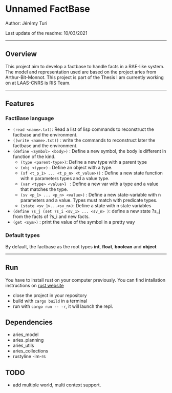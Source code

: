 # Unnamed FactBase
Author: Jérémy Turi

Last update of the readme: 10/03/2021

***

## Overview
This project aim to develop a factbase to handle facts in a RAE-like system.
The model and representation used are based on the project aries from Arthur-Bit-Monnot.
This project is part of the Thesis I am currently working on at LAAS-CNRS is RIS Team.

***
## Features

### FactBase language
- `(read <name>.txt)`: Read a list of lisp commands to reconstruct the factbase and the environment.
- `((write <name>.txt))` : write the commands to reconstruct later the factbase and the environment.
- `(define <symbol> <body>)`  : Define a new symbol, the body is different in function of the kind.
    - `(type <parent-type>)`: Define a new type with a parent type
    - `(obj <type>)` : Define an object with a type.
    - `(sf <t_p_1> ... <t_p_n> <t_value>))` : Define a new state function with n parameters types and a value type.
    - `(var <type> <value>} ` : Define a new var with a type and a value that matches the type.
    - `(sv <p_1> ... <p_n> <value>)` : Define a new state-variable with n parameters and a value.
      Types must match with predicate types.
    - `(state <sv_1>...<sv_n>)`: Define a state with n state variables
- `(define ?s_j (set ?s_i <sv_1> ... <sv_n> )`: define a new state ?s_j from the facts of ?s_i and new facts.
- `(get <sym>)` : print the value of the symbol in a pretty way



### Default types
By default, the factbase as the root types **int**, **float**, **boolean** and **object**

***

## Run

You have to install rust on your computer previously.
You can find intallation instructions on [rust website](https://www.rust-lang.org/tools/install)
- close the project in your repository
- build with `cargo build` in a terminal
- run with `cargo run -- -r`, it will launch the repl.

  
## Dependencies
- aries_model
- aries_planning
- aries_utils
- aries_collections
- rustyline
-im-rs

## TODO
- add multiple world, multi context support.